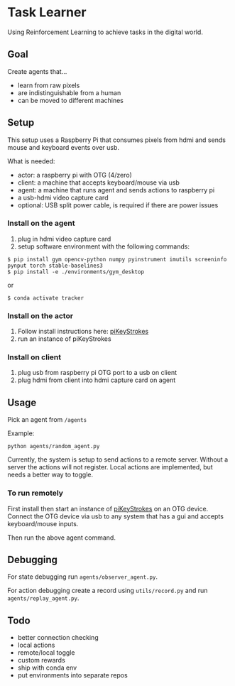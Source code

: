 # Task Learner
Using Reinforcement Learning to achieve tasks in the digital world.

## Goal
Create agents that...
- learn from raw pixels
- are indistinguishable from a human
- can be moved to different machines

## Setup

This setup uses a Raspberry Pi that consumes pixels from hdmi and sends mouse and keyboard events over usb.

What is needed:
- actor: a raspberry pi with OTG (4/zero)
- client: a machine that accepts keyboard/mouse via usb
- agent: a machine that runs agent and sends actions to raspberry pi 
- a usb-hdmi video capture card
- optional: USB split power cable, is required if there are power issues

### Install on the agent
1. plug in hdmi video capture card
2. setup software environment with the following commands:
```
$ pip install gym opencv-python numpy pyinstrument imutils screeninfo pynput torch stable-baselines3 
$ pip install -e ./environments/gym_desktop 
```
or

```
$ conda activate tracker
```

### Install on the actor
1. Follow install instructions here: [piKeyStrokes](https://github.com/lolotrgeek/piKeyStrokes/tree/remote)
2. run an instance of piKeyStrokes

### Install on client
1. plug usb from raspberry pi OTG port to a usb on client
2. plug hdmi from client into hdmi capture card on agent

## Usage
Pick an agent from `/agents`

Example:
```
python agents/random_agent.py
```
Currently, the system is setup to send actions to a remote server. Without a server the actions will not register. Local actions are implemented, but needs a better way to toggle.

### To run remotely
 First install then start an instance of [piKeyStrokes](https://github.com/lolotrgeek/piKeyStrokes/tree/remote) on an OTG device. Connect the OTG device via usb to any system that has a gui and accepts keyboard/mouse inputs.

 Then run the above agent command.


## Debugging
For state debugging run `agents/observer_agent.py`.

For action debugging create a record using `utils/record.py` and run `agents/replay_agent.py`.

## Todo
- better connection checking
- local actions
- remote/local toggle
- custom rewards
- ship with conda env
- put environments into separate repos
